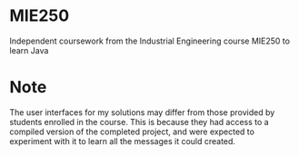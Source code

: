 # MIE250
Independent coursework from the Industrial Engineering course MIE250 to learn Java

# Note
The user interfaces for my solutions may differ from those provided by students enrolled in the course. This is because they had access to a compiled version of the completed project, and were expected to experiment with it to learn all the messages it could created.
